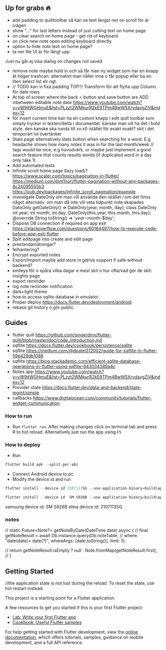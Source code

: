 ## Up for grabs 🔥
- add padding to quilltoolbar så kan se text längst ner on scroll för är ivägen
- show "..." for last letters instead of just cutting text on home page
- on clear search on home page - get rid of keyboard
- on click new note open editing keyboard directly
- option to hide note text on home page?
- ta ner lite UI är för långt upp
<!-- - fix bugg when saving note and not using arrow to go back but using the android buttons the event is not called. gesturedetector or smtn. alternativt bara alltid ladda in notes lmao. avvakta med search/ use search tab --> Just nu går ej visa dialog on changes not saved
- remove note maybe hold in och så får man ny widget som har en knapp åt höger trashcan. alternativt man håller inne o får popup eller ba en liten select list elr ngt.
- // TODO kan vi fixa padding TOP?/ Transform för att flytta upp Column. för date rows
- At top of screen where the back < button and save button are ADD inbetween  editable note date
https://www.youtube.com/watch?v=yW9jtWGHmuE&list=PLzzt2WMkurR2kE9TPm4BwW5XrvdavgZiV&index=12
- för insert current time kan ha en custom knapp i edit quill toolbar som simply trycker in texten/delta i documentet. kanske man vill ha det i bold style. den kanske ska runda till xx:x0 istället för exakt exakt? skit i det temporärt lol övertänker
- Stats page alternatively stats button when searching for a word. E.g headache shows how many notes it was in for the last month/week
// tags would be nice, e.g huvudvärk, or maybe just implement a good search feature that counts results words (if duplicated word in a day only take 1)
- Add automated tests
- Infinite scroll home page (lazy load)?
https://www.scaler.com/topics/pagination-in-flutter/
https://medium.com/@m1nori/flutter-pagination-without-any-packages-8c24095555b3
https://pub.dev/packages/infinite_scroll_pagination/example
- investigate DateOnly om man vill använda den istället / om det finns något alternativ. om man då inte vill veta tidpunkt note skapades
  DateOnly getDateOnly() => DateOnly(year, month, day);
class DateOnly
  int year; int month; int day;
  DateOnly(this.year, this.month, this.day);
  @override  String toString() => '$year-$month-$day';
- Dispose DB connection if required on app exit
https://stackoverflow.com/questions/60184497/how-to-execute-code-before-app-exit-flutter
- Split editpage into create and edit page
- prestandamätningar?
- felhantering?
- Encrypt exported notes
- Export/Import maybe add store in gdrive support if safe without backend?
- smileys för o spåra vilka dagar e mest skit o hur ofta/vad gör de skit. insights page
- export reminder
- log note reminder notification
- dark+light theme
- how to access sqlite database in emulator
- Proper deploy https://docs.flutter.dev/deployment/android
- rebase git history o gör public

## Guides
- flutter quill https://github.com/singerdmx/flutter-quill/blob/master/doc/code_introduction.md
- sqflite https://docs.flutter.dev/cookbook/persistence/sqlite
- sqflite https://medium.com/@dpatel312002/guide-for-sqflite-in-flutter-59e429db1088
- sqflite https://blog.stackademic.com/efficient-sqlite-database-operations-in-flutter-using-sqflite-643034389a4c
- Notes app https://www.youtube.com/watch?v=yW9jtWGHmuE&list=PLzzt2WMkurR2kE9TPm4BwW5XrvdavgZiV&index=12
- Provider state https://docs.flutter.dev/data-and-backend/state-mgmt/simple
- callbacks https://www.digitalocean.com/community/tutorials/flutter-widget-communication

### How to run
- Run `flutter run`. After making changes click on terminal tab and press R to hot reload. Alternatively just run the app using `F5`

### How to deploy
- Run
```csharp
flutter build apk --split-per-abi
```
- Connect Android device to pc
- Modify the device id and run
 ```csharp
 flutter install --device-id 2107113SG --use-application-binary=build\app\outputs\flutter-apk\app-arm64-v8a-release.apk
 ```
 ```csharp
 flutter install --device-id  SM S926B --use-application-binary=build\app\outputs\flutter-apk\app-arm64-v8a-release.apk
 ```
 samsung device id: SM S926B
 elma device id: 2107113SG
### notes
  // static Future<Note?> getNoteByDate(DateTime date) async {
  //   final getNoteResult = await Db.instance.query(Db.noteTable,
  //       where: "date(date)= date(?)", whereArgs: [date.toString()], limit: 1);

  //   return getNoteResult.isEmpty ? null : Note.fromMap(getNoteResult.first);
  // }

## Getting Started
//the application state is not lost during the reload. To reset the state, use hot restart instead.

This project is a starting point for a Flutter application.

A few resources to get you started if this is your first Flutter project:

- [Lab: Write your first Flutter app](https://docs.flutter.dev/get-started/codelab)
- [Cookbook: Useful Flutter samples](https://docs.flutter.dev/cookbook)

For help getting started with Flutter development, view the
[online documentation](https://docs.flutter.dev/), which offers tutorials,
samples, guidance on mobile development, and a full API reference.


